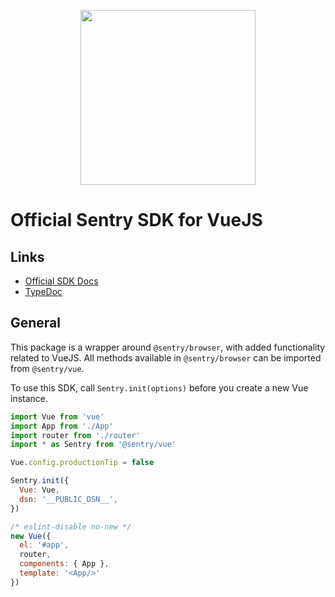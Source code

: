 <p align="center">
  <a href="https://sentry.io" target="_blank" align="center">
    <img src="https://sentry-brand.storage.googleapis.com/sentry-logo-black.png" width="280">
  </a>
  <br />
</p>

# Official Sentry SDK for VueJS

## Links

- [Official SDK Docs](https://docs.sentry.io/platforms/javascript/guides/vue/)
- [TypeDoc](http://getsentry.github.io/sentry-javascript/)

## General

This package is a wrapper around `@sentry/browser`, with added functionality related to VueJS. All methods available in
`@sentry/browser` can be imported from `@sentry/vue`.

To use this SDK, call `Sentry.init(options)` before you create a new Vue instance.

```javascript
import Vue from 'vue'
import App from './App'
import router from './router'
import * as Sentry from '@sentry/vue'

Vue.config.productionTip = false

Sentry.init({
  Vue: Vue,
  dsn: '__PUBLIC_DSN__',
})

/* eslint-disable no-new */
new Vue({
  el: '#app',
  router,
  components: { App },
  template: '<App/>'
})

```
